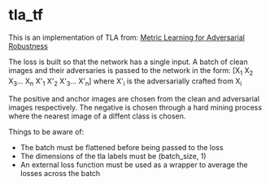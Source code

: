 # tla_tf



This is an implementation of TLA from:
    [Metric Learning for Adversarial Robustness](https://arxiv.org/pdf/1909.00900.pdf)

The loss is built so that the network has a single input. A batch of clean images and their adversaries is passed to the network in the form:
    [X<sub>1</sub>  X<sub>2</sub>  X<sub>3</sub>...  X<sub>n</sub>  X'<sub>1</sub> X'<sub>2</sub> X'<sub>3</sub>... X'<sub>n</sub>] where X'<sub>i</sub> is the adversarially crafted from X<sub>i</sub>

The positive and anchor images are chosen from the clean and adversarial images respectively. The negative is chosen through a hard mining process where the nearest image of a diffent class is chosen.

Things to be aware of:
- The batch must be flattened before being passed to the loss
- The dimensions of the tla labels must be (batch_size, 1)
- An external loss function must be used as a wrapper to average the losses across the batch
